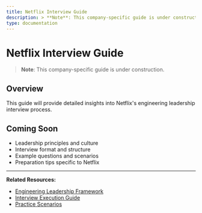 ```yaml
---
title: Netflix Interview Guide
description: > **Note**: This company-specific guide is under construction.
type: documentation
---
```


# Netflix Interview Guide

> **Note**: This company-specific guide is under construction.

## Overview

This guide will provide detailed insights into Netflix's engineering leadership interview process.

## Coming Soon

- Leadership principles and culture
- Interview format and structure
- Example questions and scenarios
- Preparation tips specific to Netflix

---

**Related Resources:**
- [Engineering Leadership Framework](../interview-prep/engineering-leadership/)
- [Interview Execution Guide](../interview-prep/engineering-leadership/level-4-interview-execution/)
- [Practice Scenarios](../interview-prep/engineering-leadership/practice-scenarios/)
